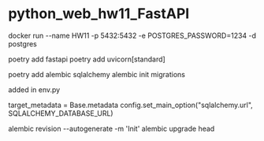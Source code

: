 # python_web_hw11_FastAPI

docker run --name HW11 -p 5432:5432 -e POSTGRES_PASSWORD=1234 -d postgres      

poetry add fastapi
poetry add uvicorn[standard]

poetry add alembic sqlalchemy
alembic init migrations

added in env.py 

target_metadata = Base.metadata
config.set_main_option("sqlalchemy.url", SQLALCHEMY_DATABASE_URL)

alembic revision --autogenerate -m 'Init'
alembic upgrade head